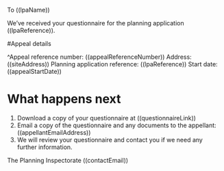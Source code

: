 To ((lpaName))

We’ve received your questionnaire for the planning application ((lpaReference)).

#Appeal details

^Appeal reference number: ((appealReferenceNumber))
Address: ((siteAddress))
Planning application reference: ((lpaReference))
Start date: ((appealStartDate))

# What happens next

1. Download a copy of your questionnaire at ((questionnaireLink))
2. Email a copy of the questionnaire and any documents to the appellant: ((appellantEmailAddress))
3. We will review your questionnaire and contact you if we need any further information.

The Planning Inspectorate
((contactEmail))

